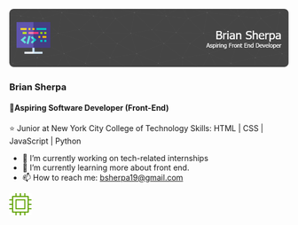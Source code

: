 ![](/github-header-image.png)

### Brian Sherpa
#### 🚀Aspiring Software Developer (Front-End)
⭐  Junior at New York City College of Technology
Skills: HTML | CSS | JavaScript | Python 

- 🔭 I’m currently working on tech-related internships 
- 🌱 I’m currently learning more about front end. 
- 📫 How to reach me: bsherpa19@gmail.com 

<a href='https://docs.github.com/en/developers'><img src='https://raw.githubusercontent.com/acervenky/animated-github-badges/master/assets/devbadge.gif' width='40' height='40'></a> 

